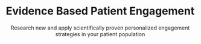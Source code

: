 ---
title: Evidence Based Patient Engagement
image: /img/photos/photo28@2x.jpg
subtitle: Research new and apply scientifically proven personalized engagement strategies in your patient population
summary: Way to Health is a web-based platform that enables and automates research into healthy behavior interventions. Once interventions are found to be successful, they can quickly be applied to various populations and rolled out at scale quickly.
research:
  title: Key Problems
  blurbs:
    - icon: rocket
      iconcolor: gray
      header: Study Creation & Management
      text: >
        Vivamus hendrerit arcu sed erat molestie vehicula. Sed auctor neque eu tellus rhoncus ut eleifend nibh porttitor. Ut in nulla enim. Phasellus molestie magna non est bibendum non venenatis nisl tempor. Suspendisse dictum feugiat nisl ut dapibus. Mauris iaculis porttitor posuere. 
    - icon: list-alt
      iconcolor: gray
      header: Integrated Survey Management
      text: >
        Etiam at risus et justo dignissim congue. Donec congue lacinia dui, a porttitor lectus condimentum laoreet. Nunc eu ullamcorper orci. Quisque eget odio ac.
    - icon: hdd-o
      iconcolor: gray
      header: Device Integrations
      text: >
        Sed auctor neque eu tellus rhoncus ut eleifend nibh porttitor. Ut in nulla enim. Phasellus molestie magna non est bibendum non venenatis nisl tempor. Suspendisse dictum feugiat nisl ut dapibus. Mauris iaculis porttitor posuere. Praesent id metus massa.
clinical:
  title: 
  blurbs:
    - icon: commenting-o
      iconcolor: gray    
      header: Two way Texting
      text: >
        Proin quis tortor orci. Etiam at risus et justo dignissim congue. Donec congue lacinia dui, a porttitor lectus condimentum laoreet. Nunc eu ullamcorper orci. Quisque eget
    - icon: exchange
      iconcolor: gray
      header: EHR Integration
      text: > 
        Class aptent taciti sociosqu ad litora torquent per conubia nostra, per inceptos himenaeos. Sed molestie augue sit amet leo consequat posuere. Vestibulum ante ipsum primis in faucibus orci luctus et ultrices posuere cubilia Curae; Proin vel ante a orci tempus eleifend ut et magna. Lorem ipsum dolor sit amet, consectetur adipiscing.
    - icon: bell
      iconcolor: gray
      header: Alerts & Notifications
      text: > 
        Vivamus hendrerit arcu sed erat molestie vehicula. Sed auctor neque eu tellus rhoncus ut eleifend nibh porttitor. Ut in nulla enim. Phasellus molestie magna non est bibendum non venenatis nisl tempor. Suspendisse dictum feugiat nisl ut dapibus.
stats:
  highlights:
    - title: Supported Projects
      metric: 85
    - title: Patients Engaged
      metric: 15000
    - title: Peer Reviewed Publications
      metric: 38
customers:
  title: TRUSTED BY LEADING RESEARCH AND CLINICAL ORGANIZATIONS
  logos:
    - logo: /img/logos/penn.png
      organizationName: The University Of Pennsylvania
      caseStudyLink:
    - logo: /img/logos/washu.jpeg
      organizationName: Washington University in St. Louis
      caseStudyLink:
    - logo: /img/logos/duke1.png
      organizationName: Duke University 
      caseStudyLink:
    - logo: /img/logos/harvard.jpeg
      organizationName: Harvard University
      caseStudyLink:
    - logo: /img/logos/jhu.png
      organizationName: Johns Hopkins
      caseStudyLink:
    - logo: /img/logos/mayo.png
      organizationName: Mayo Clinic
      caseStudyLink:
clinicalhighlights:
  group: Clinical
  studies:
    - title: Heart Safe Motherhood
      subdomain: Women's Health
      summary: Reduced 7-day readmissions for hypertension among postpartum women and creating a national leadership model to meet new ACOG guidelines
      features:
        - feature: 2 way texting
        - feature: Blood pressure cuff
        - feature: Automated alerts
        - feature: Epic integration.
    - title: Superutilizers
      subdomain: ER Cost Management
      summary: Lower cost by reducing unnecessary utilization of outpatient, inpatient and emergency room care while improving patient outcome
      features:
        - feature: Automated enrollment
        - feature: Patient triaging
        - feature: Integration with Agent and Epic
        - feature: 2 way texting
    - title: Engaged Recovery at Penn
      subdomain: Reduced Re-admissions
      summary: Reduce readmissions after surgery with colorectal surgery patients (pre and post-op), and OB/GYN surgery patients pre-op 
      features:
        - feature: Surveys
        - feature: Epic integration
        - feature: Education
        - feature: Text based alerts
    - title: LivBetter
      subdomain: Hepatology
      summary: Reduce the rate of readmissions in cirrhotic and post liver transplant patients using telehealth monitoring 
      features:
        - feature: 2 way texting
        - feature: Automated alerts
        - feature: Automated reminders
        - feature: BP, Weight monitoring
researchhighlights:
  group: Research
  studies:
    - title: EMPOWER
      subdomain: Chronic Heart Failure (CHF)
      summary: Avoiding unplanned ER visits and readmissions among heart failure patients
      features:
        - feature: Device Integrations
        - feature: Automated alerting
        - feature: Randomization
        - feature: Multiple arms
    - title: Way 2 Text
      subdomain: Hypertension
      summary: Reduce blood pressure for hypertensive patients. Tracking and improving medication adherence via device and / or patient initiated texts.
      features:
        - feature: 2 way texting
        - feature: Pill Bottle
        - feature: Efficacy
        - feature: Randomized Clinical Trial
    - title: Processes vs. Outcomes
      subdomain: Cardiovascular disease (CVD)
      summary: Improve cholesterol levels in high risk CVD patients using pill bottle and with financial incentives
      features:
        - feature: Device integration
        - feature: Financial incentives
        - feature: Targeted reminders
        - feature: Auto scheduling
    - title: Diabetes Gamification
      subdomain: Diabetes
      summary: Tracking (via Fitbit and other devices) and gamifying physical activity to improve management of diabetes.
      features:
        - feature: Device integration
        - feature: Leader boards
        - feature: Multi-arm study
        - feature: Integration with Redcap
whydosomething:
  intro: Patient engagement has been called the [blockbuster drug of the 21st century](http://healthstandards.com/blog/2012/08/28/drug-of-the-century/). But it continues to elude a solution and in the meantime, the problem continues to grow. 
  problems:
    - problem: Eighty-six percent of the nation’s $2.7 trillion annual health care expenditures are for people with chronic and mental health conditions.
      graphic:
      source:
    - problem: Medication adherence continues to be challenge even post fill. 
      graphic:
      source: Test [Truven Health Analytics-NPR Health Poll](https://truvenhealth.com/media-room/press-releases/detail/prid/209/truven-health-analytics-npr-health-poll-finds-cost-is-top-cause-of-unfilled-prescriptions)
    - problem: Patient engagement is the key to prevention
      graphic:
      source: 
whyus:
  intro: 
  solutions:
    - solution:
      description:
    - solution:
      description:
    - solution:
      description:
---